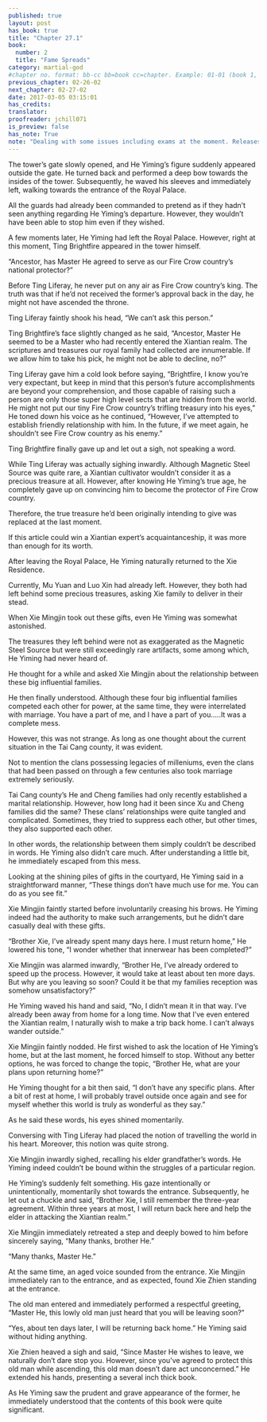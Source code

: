 ```yaml
---
published: true
layout: post
has_book: true
title: "Chapter 27.1"
book:
  number: 2
  title: "Fame Spreads"
category: martial-god
#chapter no. format: bb-cc bb=book cc=chapter. Example: 01-01 (book 1, chapter 1)
previous_chapter: 02-26-02
next_chapter: 02-27-02
date: 2017-03-05 03:15:01 
has_credits:
translator:
proofreader: jchill071
is_preview: false
has_note: True
note: "Dealing with some issues including exams at the moment. Releases will again be evenly distributed in a few days."
---
```

The tower’s gate slowly opened, and He Yiming’s figure suddenly appeared outside the gate. He turned back and performed a deep bow towards the insides of the tower. Subsequently, he waved his sleeves and immediately left, walking towards the entrance of the Royal Palace.

All the guards had already been commanded to pretend as if they hadn’t seen anything regarding He Yiming’s departure. However, they wouldn’t have been able to stop him even if they wished.
<!--more-->

A few moments later, He Yiming had left the Royal Palace. However, right at this moment, Ting Brightfire appeared in the tower himself.

“Ancestor, has Master He agreed to serve as our Fire Crow country’s national protector?”

Before Ting Liferay, he never put on any air as Fire Crow country’s king. The truth was that if he’d not received the former’s approval back in the day, he might not have ascended the throne.

Ting Liferay faintly shook his head, “We can’t ask this person.”

Ting Brightfire’s face slightly changed as he said, “Ancestor, Master He seemed to be a Master who had recently entered the Xiantian realm. The scriptures and treasures our royal family had collected are innumerable. If we allow him to take his pick, he might not be able to decline, no?”

Ting Liferay gave him a cold look before saying, “Brightfire, I know you’re very expectant, but keep in mind that this person’s future accomplishments are beyond your comprehension, and those capable of raising such a person are only those super high level sects that are hidden from the world. He might not put our tiny Fire Crow country’s trifling treasury into his eyes,” He toned down his voice as he continued, “However, I’ve attempted to establish friendly relationship with him. In the future, if we meet again, he shouldn’t see Fire Crow country as his enemy.”

Ting Brightfire finally gave up and let out a sigh, not speaking a word.

While Ting Liferay was actually sighing inwardly. Although Magnetic Steel Source was quite rare, a Xiantian cultivator wouldn’t consider it as a precious treasure at all. However, after knowing He Yiming’s true age, he completely gave up on convincing him to become the protector of Fire Crow country.

Therefore, the true treasure he’d been originally intending to give was replaced at the last moment.

If this article could win a Xiantian expert’s acquaintanceship, it was more than enough for its worth.

After leaving the Royal Palace, He Yiming naturally returned to the Xie Residence.

Currently, Mu Yuan and Luo Xin had already left. However, they both had left behind some precious treasures, asking Xie family to deliver in their stead.

When Xie Mingjin took out these gifts, even He Yiming was somewhat astonished.

The treasures they left behind were not as exaggerated as the Magnetic Steel Source but were still exceedingly rare artifacts, some among which, He Yiming had never heard of.

He thought for a while and asked Xie Mingjin about the relationship between these big influential families.

He then finally understood. Although these four big influential families competed each other for power, at the same time, they were interrelated with marriage. You have a part of me, and I have a part of you…..It was a complete mess.

However, this was not strange. As long as one thought about the current situation in the Tai Cang county, it was evident.

Not to mention the clans possessing legacies of milleniums, even the clans that had been passed on through a few centuries also took marriage extremely seriously.

Tai Cang county’s He and Cheng families had only recently established a marital relationship. However, how long had it been since Xu and Cheng families did the same? These clans’ relationships were quite tangled and complicated. Sometimes, they tried to suppress each other, but other times, they also supported each other.

In other words, the relationship between them simply couldn’t be described in words. He Yiming also didn’t care much. After understanding a little bit, he immediately escaped from this mess.

Looking at the shining piles of gifts in the courtyard, He Yiming said in a straightforward manner, “These things don’t have much use for me. You can do as you see fit.”

Xie Mingjin faintly started before involuntarily creasing his brows. He Yiming indeed had the authority to make such arrangements, but he didn’t dare casually deal with these gifts.

“Brother Xie, I’ve already spent many days here. I must return home,” He lowered his tone, “I wonder whether that innerwear has been completed?”

Xie Mingjin was alarmed inwardly, “Brother He, I’ve already ordered to speed up the process. However, it would take at least about ten more days. But why are you leaving so soon? Could it be that my families reception was somehow unsatisfactory?”

He Yiming waved his hand and said, “No, I didn’t mean it in that way. I’ve already been away from home for a long time. Now that I’ve even entered the Xiantian realm, I naturally wish to make a trip back home. I can’t always wander outside.”

Xie Mingjin faintly nodded. He first wished to ask the location of He Yiming’s home, but at the last moment, he forced himself to stop. Without any better options, he was forced to change the topic, “Brother He, what are your plans upon returning home?”

He Yiming thought for a bit then said, “I don’t have any specific plans. After a bit of rest at home, I will probably travel outside once again and see for myself whether this world is truly as wonderful as they say.”

As he said these words, his eyes shined momentarily.

Conversing with Ting Liferay had placed the notion of travelling the world in his heart. Moreover, this notion was quite strong.

Xie Mingjin inwardly sighed, recalling his elder grandfather’s words. He Yiming indeed couldn’t be bound within the struggles of a particular region.

He Yiming’s suddenly felt something. His gaze intentionally or unintentionally, momentarily shot towards the entrance. Subsequently, he let out a chuckle and said, “Brother Xie, I still remember the three-year agreement. Within three years at most, I will return back here and help the elder in attacking the Xiantian realm.”  

Xie Mingjin immediately retreated a step and deeply bowed to him before sincerely saying, “Many thanks, brother He.”

“Many thanks, Master He.”

At the same time, an aged voice sounded from the entrance. Xie Mingjin immediately ran to the entrance, and as expected, found Xie Zhien standing at the entrance.

The old man entered and immediately performed a respectful greeting, “Master He, this lowly old man just heard that you will be leaving soon?”

“Yes, about ten days later, I will be returning back home.” He Yiming said without hiding anything.

Xie Zhien heaved a sigh and said, “Since Master He wishes to leave, we naturally don’t dare stop you. However, since you’ve agreed to protect this old man while ascending, this old man doesn’t dare act unconcerned.” He extended his hands, presenting a several inch thick book.

As He Yiming saw the prudent and grave appearance of the former, he immediately understood that the contents of this book were quite significant.

